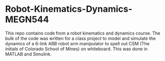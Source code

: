 # Robot-Kinematics-Dynamics-MEGN544

This repo contains code from a robot kinematics and dynamics course. The bulk of the code was written for a class project to model and simulate the dynamics of a 6-link ABB robot arm manipulator to spell out CSM (The initials of Colorado School of Mines) on whiteboard. This was done in MATLAB and Simulink.
